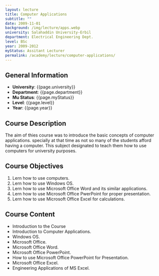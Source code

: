 ```yaml
---
layout: lecture
title: Computer Applications
subtitle: ""
date: 2009-11-01
background: /img/lecture/apps.webp
university: Salahaddin University-Erbil
department: Electrical Engineering Dept.
level: BSc
year: 2009-2012
myStatus: Assitant Lecturer
permalink: /academy/lecture/computer-applications/
---
```


## General Information

- **University**: {{page.university}}
- **Department**: {{page.department}}
- **Mu Status**: {{page.myStatus}}
- **Level**: {{page.level}}
- **Year**: {{page.year}}

## Course Description

The aim of thies course was to introduce the basic concepts of computer applications. specially at that time as not so many of the students afford having a computer. This subject designated to teach them how to use computers for university purposes.

## Course Objectives

1. Lern how to use computers.
1. Lern how to use Windows OS.
1. Lern how to use Microsoft Office Word and its similar applications.
1. Lern how to use Microsoft Office PwerPoint for proper presentation.
1. Lern how to use Microsoft Office Excel for calculations.

## Course Content

- Introduction to the Course
- Introduction to Computer Applications.
- Windows OS.
- Microsoft Office.
- Microsoft Office Word.
- Microsoft Office PowerPoint.
- How to use Microsoft Office PowerPoint for Presentation.
- Microsoft Office Excel.
- Engineering Applications of MS Excel.
